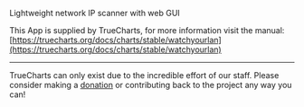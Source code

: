 Lightweight network IP scanner with web GUI

This App is supplied by TrueCharts, for more information visit the manual: [https://truecharts.org/docs/charts/stable/watchyourlan](https://truecharts.org/docs/charts/stable/watchyourlan)

---

TrueCharts can only exist due to the incredible effort of our staff.
Please consider making a [donation](https://truecharts.org/docs/about/sponsor) or contributing back to the project any way you can!
